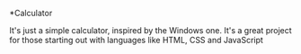 *Calculator

It's just a simple calculator, inspired by the Windows one. It's a great project for those starting out with languages ​​like HTML, CSS and JavaScript
